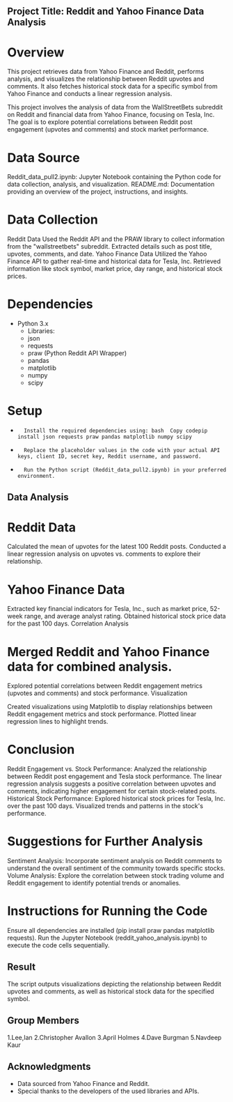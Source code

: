 ## Project Title: Reddit and Yahoo Finance Data Analysis

# Overview
This project retrieves data from Yahoo Finance and Reddit, performs analysis, and visualizes the relationship between Reddit upvotes and comments. It also fetches historical stock data for a specific symbol from Yahoo Finance and conducts a linear regression analysis.

This project involves the analysis of data from the WallStreetBets subreddit on Reddit and financial data from Yahoo Finance, focusing on Tesla, Inc. The goal is to explore potential correlations between Reddit post engagement (upvotes and comments) and stock market performance.

# Data Source

Reddit_data_pull2.ipynb: Jupyter Notebook containing the Python code for data collection, analysis, and visualization.
README.md: Documentation providing an overview of the project, instructions, and insights.

# Data Collection

Reddit Data
Used the Reddit API and the PRAW library to collect information from the "wallstreetbets" subreddit.
Extracted details such as post title, upvotes, comments, and date.
Yahoo Finance Data
Utilized the Yahoo Finance API to gather real-time and historical data for Tesla, Inc.
Retrieved information like stock symbol, market price, day range, and historical stock prices.

# Dependencies
* Python 3.x
    * Libraries:
    * json
    * requests
    * praw (Python Reddit API Wrapper)
    * pandas
    * matplotlib
    * numpy
    * scipy
      

# Setup
* 		Install the required dependencies using: bash  Copy codepip install json requests praw pandas matplotlib numpy scipy
* 		Replace the placeholder values in the code with your actual API keys, client ID, secret key, Reddit username, and password.
* 		Run the Python script (Reddit_data_pull2.ipynb) in your preferred environment.




## Data Analysis

# Reddit Data
Calculated the mean of upvotes for the latest 100 Reddit posts.
Conducted a linear regression analysis on upvotes vs. comments to explore their relationship.

# Yahoo Finance Data
Extracted key financial indicators for Tesla, Inc., such as market price, 52-week range, and average analyst rating.
Obtained historical stock price data for the past 100 days.
Correlation Analysis

# Merged Reddit and Yahoo Finance data for combined analysis.
Explored potential correlations between Reddit engagement metrics (upvotes and comments) and stock performance.
Visualization

Created visualizations using Matplotlib to display relationships between Reddit engagement metrics and stock performance.
Plotted linear regression lines to highlight trends.

# Conclusion

Reddit Engagement vs. Stock Performance: Analyzed the relationship between Reddit post engagement and Tesla stock performance. The linear regression analysis suggests a positive correlation between upvotes and comments, indicating higher engagement for certain stock-related posts.
Historical Stock Performance: Explored historical stock prices for Tesla, Inc. over the past 100 days. Visualized trends and patterns in the stock's performance.

# Suggestions for Further Analysis

Sentiment Analysis: Incorporate sentiment analysis on Reddit comments to understand the overall sentiment of the community towards specific stocks.
Volume Analysis: Explore the correlation between stock trading volume and Reddit engagement to identify potential trends or anomalies.

# Instructions for Running the Code

Ensure all dependencies are installed (pip install praw pandas matplotlib requests).
Run the Jupyter Notebook (reddit_yahoo_analysis.ipynb) to execute the code cells sequentially.

## Result
The script outputs visualizations depicting the relationship between Reddit upvotes and comments, as well as historical stock data for the specified symbol.

## Group Members
1.Lee,Ian
2.Christopher Avallon
3.April Holmes
4.Dave Burgman
5.Navdeep Kaur
## Acknowledgments
* Data sourced from Yahoo Finance and Reddit.
* Special thanks to the developers of the used libraries and APIs.


